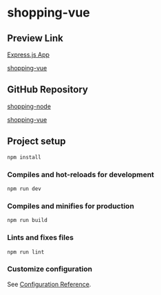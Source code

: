 # shopping-vue

## Preview Link

[Express.js App](https://shopping-node-jan3.onrender.com/api/lessons/search)

[shopping-vue](https://shiningstarinnoctilucent.github.io/shopping-vue/)

## GitHub Repository

[shopping-node](https://github.com/shiningstarinnoctilucent/shopping-node.git)

[shopping-vue](https://github.com/shiningstarinnoctilucent/shopping-vue.git)

## Project setup

```
npm install
```

### Compiles and hot-reloads for development

```
npm run dev
```

### Compiles and minifies for production

```
npm run build
```

### Lints and fixes files

```
npm run lint
```

### Customize configuration

See [Configuration Reference](https://cli.vuejs.org/config/).
